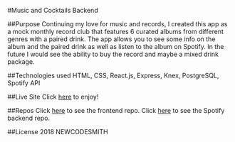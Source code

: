 #Music and Cocktails Backend

##Purpose
Continuing my love for music and records, I created this app as a mock monthly record club that features 6 curated albums from different genres with a paired drink. The app allows you to see some info on the album and the paired drink as well as listen to the album on Spotify. In the future I would see the ability to buy the record and maybe a mixed drink package.

##Technologies used
HTML, CSS, React.js, Express, Knex, PostgreSQL, Spotify API

##Live Site
Click [here]( https://top-albums-list.firebaseapp.com/) to enjoy!

##Repos
Click [here]( https://github.com/newcodesmith/music-and-cocktails-front) to see the frontend repo.
Click [here]( https://github.com/newcodesmith/Spotify-BackEnd) to see the Spotify backend repo.

##License
2018 NEWCODESMITH

